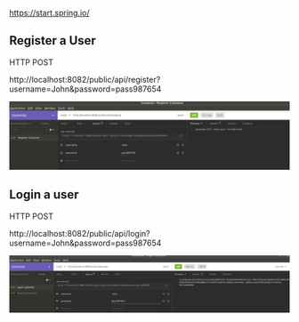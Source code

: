 https://start.spring.io/

## Register a User

HTTP POST

http://localhost:8082/public/api/register?username=John&password=pass987654

<p>
  <img src="./register.png" alt="Register a User">
</p>


## Login a user

HTTP POST

http://localhost:8082/public/api/login?username=John&password=pass987654

<p>
  <img src="./login.png" alt="Login a User">
</p>
